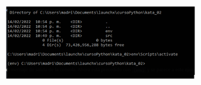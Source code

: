 ![imagen de evidencia, se activa el entorno virtual y se nota "(env)" en la captura](https://github.com/Daviiduhh/launchx-python/blob/main/kata_02/assets/1.png)

